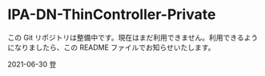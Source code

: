 # IPA-DN-ThinController-Private
この Git リポジトリは整備中です。現在はまだ利用できません。利用できるようになりましたら、この README ファイルでお知らせいたします。


2021-06-30 登

